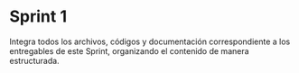 # Sprint 1
Integra todos los archivos, códigos y documentación correspondiente a los entregables de este Sprint, organizando el contenido de manera estructurada.
